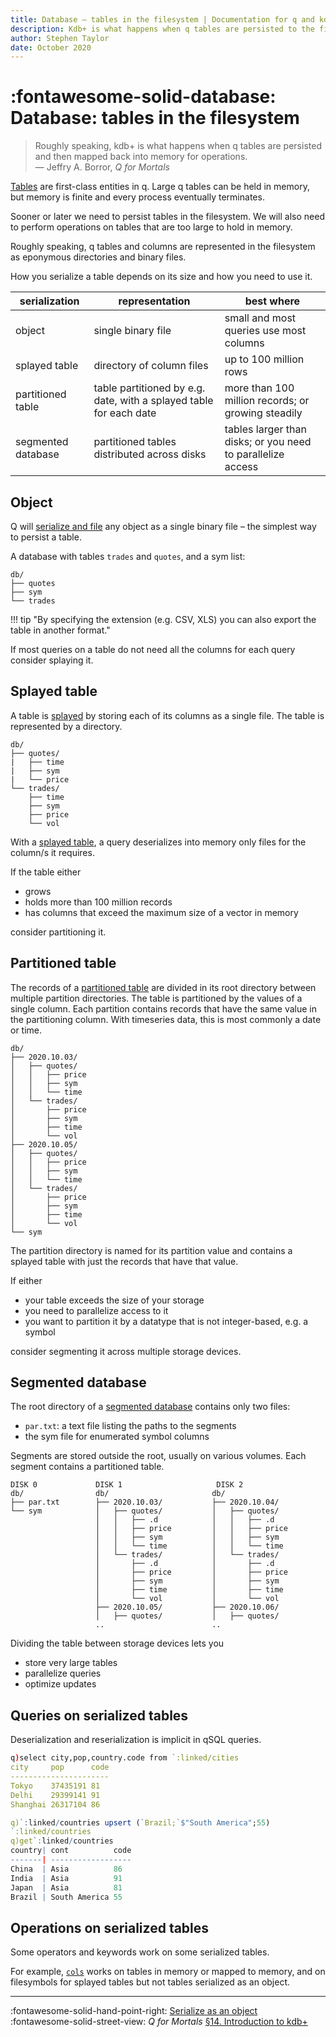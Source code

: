 ```yaml
---
title: Database – tables in the filesystem | Documentation for q and kdb+
description: Kdb+ is what happens when q tables are persisted to the filesystem
author: Stephen Taylor
date: October 2020
---
```

# :fontawesome-solid-database: Database: tables in the filesystem



> Roughly speaking, kdb+ is what happens when q tables are persisted and then mapped back into memory for operations.<br>— Jeffry A. Borror, _Q for Mortals_

[Tables](../kb/faq.md) are first-class entities in q. Large q tables can be held in memory, but memory is finite and every process eventually terminates.

Sooner or later we need to persist tables in the filesystem. We will also need to perform operations on tables that are too large to hold in memory.

Roughly speaking, q tables and columns are represented in the filesystem as eponymous directories and binary files.

How you serialize a table depends on its size and how you need to use it.

serialization | representation | best where
--------------|----------------|-----------
object        | single binary file | small and most queries use most columns
splayed table | directory of column files | up to 100 million rows
partitioned table | table partitioned by e.g. date, with a splayed table for each date | more than 100 million records; or growing steadily
segmented database | partitioned tables distributed across disks | tables larger than disks; or you need to parallelize access


## Object

Q will [serialize and file](object.md) any object as a single binary file – the simplest way to persist a table.

A database with tables `trades` and `quotes`, and a sym list:

```treeview
db/
├── quotes
├── sym
└── trades
```

!!! tip "By specifying the extension (e.g. CSV, XLS) you can also export the table in another format."

If most queries on a table do not need all the columns for each query consider splaying it.


## Splayed table

A table is [splayed](https://en.wiktionary.org/wiki/splay "Wiktionary") by storing each of its columns as a single file. The table is represented by a directory.

```treeview
db/
├── quotes/
|   ├── time
|   ├── sym
|   └── price
└── trades/
    ├── time
    ├── sym
    ├── price
    └── vol
```

With a [splayed table](../kb/splayed-tables.md), a query deserializes into memory only files for the column/s it requires.

If the table either

-   grows
-   holds more than 100 million records
-   has columns that exceed the maximum size of a vector in memory

consider partitioning it.


## Partitioned table

The records of a [partitioned table](../kb/partition.md) are divided in its root directory between multiple partition directories. The table is partitioned by the values of a single column. Each partition contains records that have the same value in the partitioning column. With timeseries data, this is most commonly a date or time.

```tree
db/
├── 2020.10.03/
│   ├── quotes/
│   │   ├── price
│   │   ├── sym
│   │   └── time
│   └── trades/
│       ├── price
│       ├── sym
│       ├── time
│       └── vol
├── 2020.10.05/
│   ├── quotes/
│   │   ├── price
│   │   ├── sym
│   │   └── time
│   └── trades/
│       ├── price
│       ├── sym
│       ├── time
│       └── vol
└── sym
```

The partition directory is named for its partition value and contains a splayed table with just the records that have that value.

If either

-   your table exceeds the size of your storage
-   you need to parallelize access to it
-   you want to partition it by a datatype that is not integer-based, e.g. a symbol

consider segmenting it across multiple storage devices.


## Segmented database

The root directory of a [segmented database](segment.md) contains only two files:

-   `par.txt`: a text file listing the paths to the segments
-   the sym file for enumerated symbol columns

Segments are stored outside the root, usually on various volumes. Each segment contains a partitioned table.

```tree
DISK 0             DISK 1                     DISK 2
db/                db/                       db/
├── par.txt        ├── 2020.10.03/           ├── 2020.10.04/
└── sym            │   ├── quotes/           │   ├── quotes/
                   │   │   ├── .d            │   │   ├── .d
                   │   │   ├── price         │   │   ├── price
                   │   │   ├── sym           │   │   ├── sym
                   │   │   └── time          │   │   └── time
                   │   └── trades/           │   └── trades/
                   │       ├── .d            │       ├── .d
                   │       ├── price         │       ├── price
                   │       ├── sym           │       ├── sym
                   │       ├── time          │       ├── time
                   │       └── vol           │       └── vol
                   ├── 2020.10.05/           ├── 2020.10.06/
                   │   ├── quotes/           │   ├── quotes/
                   ..                        ..
```

Dividing the table between storage devices lets you

-   store very large tables
-   parallelize queries
-   optimize updates


## Queries on serialized tables

Deserialization and reserialization is implicit in qSQL queries.

```q
q)select city,pop,country.code from `:linked/cities
city     pop      code
----------------------
Tokyo    37435191 81
Delhi    29399141 91
Shanghai 26317104 86

q)`:linked/countries upsert (`Brazil;`$"South America";55)
`:linked/countries
q)get`:linked/countries
country| cont          code
-------| ------------------
China  | Asia          86
India  | Asia          91
Japan  | Asia          81
Brazil | South America 55
```


## Operations on serialized tables

Some operators and keywords work on some serialized tables.

For example, [`cols`](../ref/cols.md) works on tables in memory or mapped to memory, and on filesymbols for splayed tables but not tables serialized as an object.


----
:fontawesome-solid-hand-point-right:
[Serialize as an object](object.md)
<br>
:fontawesome-solid-street-view:
_Q for Mortals_
[§14. Introduction to kdb+](/q4m3/14_Introduction_to_Kdb%2B/)

